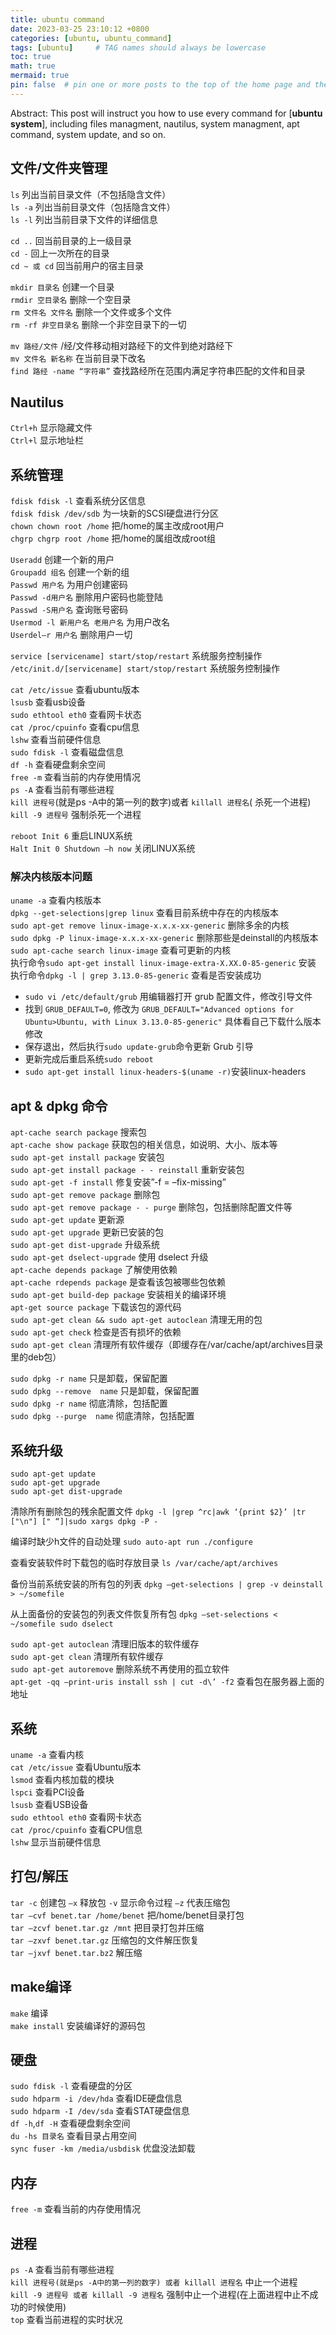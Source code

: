 ```yaml
---
title: ubuntu command
date: 2023-03-25 23:10:12 +0800
categories: [ubuntu, ubuntu_command]
tags: [ubuntu]     # TAG names should always be lowercase
toc: true
math: true
mermaid: true
pin: false  # pin one or more posts to the top of the home page and the fixed posts are sorted in reverse order according to their release date
---
```


Abstract: This post will instruct you how to use every command for [**ubuntu system**], including files managment, nautilus, system managment, apt command, system update, and so on.&emsp;&emsp;&emsp;&emsp;&emsp;

## 文件/文件夹管理

`ls` 列出当前目录文件（不包括隐含文件）  
`ls -a` 列出当前目录文件（包括隐含文件）  
`ls -l` 列出当前目录下文件的详细信息

`cd ..` 回当前目录的上一级目录  
`cd -` 回上一次所在的目录  
`cd ~ 或 cd` 回当前用户的宿主目录  

`mkdir 目录名` 创建一个目录  
`rmdir 空目录名` 删除一个空目录  
`rm 文件名 文件名` 删除一个文件或多个文件  
`rm -rf 非空目录名` 删除一个非空目录下的一切

`mv 路经/文件` /经/文件移动相对路经下的文件到绝对路经下  
`mv 文件名 新名称` 在当前目录下改名  
`find 路经 -name “字符串”` 查找路经所在范围内满足字符串匹配的文件和目录

## Nautilus

`Ctrl+h` 显示隐藏文件  
`Ctrl+l` 显示地址栏

## 系统管理

`fdisk fdisk -l` 查看系统分区信息  
`fdisk fdisk /dev/sdb` 为一块新的SCSI硬盘进行分区  
`chown chown root /home` 把/home的属主改成root用户  
`chgrp chgrp root /home` 把/home的属组改成root组

`Useradd` 创建一个新的用户  
`Groupadd 组名` 创建一个新的组  
`Passwd 用户名` 为用户创建密码  
`Passwd -d用户名` 删除用户密码也能登陆  
`Passwd -S用户名` 查询账号密码  
`Usermod -l 新用户名 老用户名` 为用户改名  
`Userdel–r 用户名` 删除用户一切

`service [servicename] start/stop/restart` 系统服务控制操作  
`/etc/init.d/[servicename] start/stop/restart` 系统服务控制操作

`cat /etc/issue` 查看ubuntu版本  
`lsusb` 查看usb设备  
`sudo ethtool eth0` 查看网卡状态  
`cat /proc/cpuinfo` 查看cpu信息  
`lshw` 查看当前硬件信息  
`sudo fdisk -l` 查看磁盘信息  
`df -h` 查看硬盘剩余空间  
`free -m` 查看当前的内存使用情况  
`ps -A` 查看当前有哪些进程  
`kill 进程号`(就是ps -A中的第一列的数字)或者 `killall 进程名`( 杀死一个进程)  
`kill -9 进程号` 强制杀死一个进程

`reboot Init 6` 重启LINUX系统  
`Halt Init 0 Shutdown –h now` 关闭LINUX系统

### 解决内核版本问题
`uname -a` 查看内核版本  
`dpkg --get-selections|grep linux` 查看目前系统中存在的内核版本  
`sudo apt-get remove linux-image-x.x.x-xx-generic` 删除多余的内核   
`sudo dpkg -P linux-image-x.x.x-xx-generic` 删除那些是deinstall的内核版本  
`sudo apt-cache search linux-image` 查看可更新的内核  
执行命令`sudo apt-get install linux-image-extra-X.XX.0-85-generic` 安装  
执行命令`dpkg -l | grep 3.13.0-85-generic` 查看是否安装成功  

- `sudo vi /etc/default/grub` 用编辑器打开 grub 配置文件，修改引导文件  
- 找到 `GRUB_DEFAULT=0`, 修改为
`GRUB_DEFAULT="Advanced options for Ubuntu>Ubuntu, with Linux 3.13.0-85-generic"`
具体看自己下载什么版本修改  
- 保存退出，然后执行`sudo update-grub`命令更新 Grub 引导  
- 更新完成后重启系统`sudo reboot`  
- `sudo apt-get install linux-headers-$(uname -r)`安装linux-headers

## apt & dpkg 命令

`apt-cache search package` 搜索包  
`apt-cache show package` 获取包的相关信息，如说明、大小、版本等  
`sudo apt-get install package` 安装包  
`sudo apt-get install package - - reinstall` 重新安装包  
`sudo apt-get -f install` 修复安装”-f = –fix-missing”  
`sudo apt-get remove package` 删除包  
`sudo apt-get remove package - - purge` 删除包，包括删除配置文件等  
`sudo apt-get update` 更新源  
`sudo apt-get upgrade` 更新已安装的包  
`sudo apt-get dist-upgrade` 升级系统  
`sudo apt-get dselect-upgrade` 使用 dselect 升级  
`apt-cache depends package` 了解使用依赖  
`apt-cache rdepends package` 是查看该包被哪些包依赖  
`sudo apt-get build-dep package` 安装相关的编译环境  
`apt-get source package` 下载该包的源代码  
`sudo apt-get clean && sudo apt-get autoclean` 清理无用的包  
`sudo apt-get check` 检查是否有损坏的依赖  
`sudo apt-get clean` 清理所有软件缓存（即缓存在/var/cache/apt/archives目录里的deb包）

`sudo dpkg -r name` 只是卸载，保留配置  
`sudo dpkg --remove  name` 只是卸载，保留配置  
`sudo dpkg -r name` 彻底清除，包括配置  
`sudo dpkg --purge  name` 彻底清除，包括配置

## 系统升级
```
sudo apt-get update
sudo apt-get upgrade
sudo apt-get dist-upgrade
```

清除所有删除包的残余配置文件
`dpkg -l |grep ^rc|awk ‘{print $2}’ |tr ["\n"] [" “]|sudo xargs dpkg -P -`

编译时缺少h文件的自动处理
`sudo auto-apt run ./configure`

查看安装软件时下载包的临时存放目录
`ls /var/cache/apt/archives`

备份当前系统安装的所有包的列表
`dpkg –get-selections | grep -v deinstall > ~/somefile`

从上面备份的安装包的列表文件恢复所有包
`dpkg –set-selections < ~/somefile sudo dselect`

`sudo apt-get autoclean` 清理旧版本的软件缓存  
`sudo apt-get clean` 清理所有软件缓存  
`sudo apt-get autoremove` 删除系统不再使用的孤立软件  
`apt-get -qq –print-uris install ssh | cut -d\’ -f2` 查看包在服务器上面的地址

## 系统

`uname -a` 查看内核  
`cat /etc/issue` 查看Ubuntu版本  
`lsmod` 查看内核加载的模块  
`lspci` 查看PCI设备  
`lsusb` 查看USB设备  
`sudo ethtool eth0` 查看网卡状态  
`cat /proc/cpuinfo` 查看CPU信息  
`lshw` 显示当前硬件信息

## 打包/解压

`tar -c` 创建包 `–x` 释放包 `-v` 显示命令过程 `–z` 代表压缩包  
`tar –cvf benet.tar /home/benet` 把/home/benet目录打包  
`tar –zcvf benet.tar.gz /mnt` 把目录打包并压缩  
`tar –zxvf benet.tar.gz` 压缩包的文件解压恢复  
`tar –jxvf benet.tar.bz2` 解压缩

## make编译

`make` 编译  
`make install` 安装编译好的源码包

## 硬盘

`sudo fdisk -l` 查看硬盘的分区  
`sudo hdparm -i /dev/hda` 查看IDE硬盘信息  
`sudo hdparm -I /dev/sda` 查看STAT硬盘信息  
`df -h`,`df -H` 查看硬盘剩余空间  
`du -hs 目录名` 查看目录占用空间  
`sync fuser -km /media/usbdisk` 优盘没法卸载

## 内存

`free -m` 查看当前的内存使用情况

## 进程

`ps -A` 查看当前有哪些进程  
`kill 进程号(就是ps -A中的第一列的数字) 或者 killall 进程名` 中止一个进程  
`kill -9 进程号 或者 killall -9 进程名` 强制中止一个进程(在上面进程中止不成功的时候使用)  
`top` 查看当前进程的实时状况


